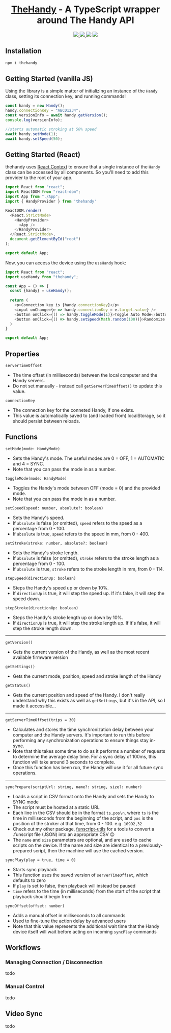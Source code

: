 <h1 align="center">
  <a href='https://github.com/defucilis/thehandy'>TheHandy</a> - A TypeScript wrapper around The Handy API
</h1>

<p align="center">
  <a href='https://www.npmjs.com/package/thehandy'>
      <img src="https://img.shields.io/npm/v/thehandy.svg" />
  </a>
  <a href='https://simple.wikipedia.org/wiki/MIT_License'>
      <img src="https://img.shields.io/badge/license-MIT-lightgrey" />
  </a>
  <img src="https://img.shields.io/bundlephobia/minzip/thehandy" />
  <img src="https://img.shields.io/npm/dw/thehandy" />
</p>

## Installation

```sh
npm i thehandy
```

## Getting Started (vanilla JS)

Using the library is a simple matter of initializing an instance of the `Handy` class, setting its connection key, and running commands!

```js
const handy = new Handy();
handy.connectionKey = "ABCD1234";
const versionInfo = await handy.getVersion();
console.log(versionInfo);

//starts automatic stroking at 50% speed
await handy.setMode(1);
await handy.setSpeed(50);
```

## Getting Started (React)

thehandy uses [React Context](https://reactjs.org/docs/context.html) to ensure that a single instance of the `Handy` class can be accessed by all components. So you'll need to add this provider to the root of your app.

```js
import React from "react";
import ReactDOM from "react-dom";
import App from "./App";
import { HandyProvider } from 'thehandy'

ReactDOM.render(
  <React.StrictMode>
    <HandyProvider>
      <App />
    </HandyProvider>
  </React.StrictMode>,
  document.getElementById("root")
);

export default App;
```

Now, you can access the device using the `useHandy` hook:

```js
import React from "react";
import useHandy from "thehandy";

const App = () => {
  const {handy} = useHandy();
  
  return (
    <p>Connection key is {handy.connectionKey}</p>
    <input onChange={e => handy.connectionKey = e.target.value} />
    <button onClick={() => handy.toggleMode(1)}>Toggle Auto Mode</button>
    <button onClick={() => handy.setSpeed(Math.random(100))}>Randomize Speed</button>
  )
}

export default App;
```

## Properties

`serverTimeOffset`

  * The time offset (in milliseconds) between the local computer and the Handy servers. 
  * Do not set manually - instead call `getServerTimeOffset()` to update this value.

`connectionKey`

  * The connection key for the conneted Handy, if one exists. 
  * This value is automatically saved to (and loaded from) localStorage, so it should persist between reloads.

## Functions

`setMode(mode: HandyMode)`

  * Sets the Handy's mode. The useful modes are 0 = OFF, 1 = AUTOMATIC and 4 = SYNC. 
  * Note that you can pass the mode in as a number.

`toggleMode(mode: HandyMode)`

  * Toggles the Handy's mode between OFF (mode = 0) and the provided mode. 
  * Note that you can pass the mode in as a number.

`setSpeed(speed: number, absolute?: boolean)`

  * Sets the Handy's speed. 
  * If `absolute` is false (or omitted), `speed` refers to the speed as a percentage from 0 - 100. 
  * If `absolute` is true, `speed` refers to the speed in mm, from 0 - 400.

`setStroke(stroke: number, absolute?: boolean)`

  * Sets the Handy's stroke length. 
  * If `absolute` is false (or omitted), `stroke` refers to the stroke length as a percentage from 0 - 100. 
  * If `absolute` is true, `stroke` refers to the stroke length in mm, from 0 - 114.

`stepSpeed(directionUp: boolean)`

  * Steps the Handy's speed up or down by 10%. 
  * If `directionUp` is true, it will step the speed up. If it's false, it will step the speed down.

`stepStroke(directionUp: boolean)`

  * Steps the Handy's stroke length up or down by 10%. 
  * If `directionUp` is true, it will step the stroke length up. If it's false, it will step the stroke length down.

---

`getVersion()`

  * Gets the current version of the Handy, as well as the most recent available firmware version

`getSettings()`

  * Gets the current mode, position, speed and stroke length of the Handy
 
`getStatus()`

  * Gets the current position and speed of the Handy. I don't really understand why this exists as well as `getSettings`, but it's in the API, so I made it accessible...
 
 ---
 
`getServerTimeOffset(trips = 30)`

  * Calculates and stores the time synchronization delay between your computer and the Handy servers. It's important to run this before performing any synchronization operations to ensure things stay in-sync.
  * Note that this takes some time to do as it performs a number of requests to determine the average delay time. For a sync delay of 100ms, this function will take around 3 seconds to complete.
  * Once this function has been run, the Handy will use it for all future sync operations.
  
---

`syncPrepare(scriptUrl: string, name?: string, size?: number)`

  * Loads a script in CSV format onto the Handy and sets the Handy to SYNC mode
  * The script must be hosted at a static URL
  * Each line in the CSV should be in the format `ts,pos\n`, where `ts` is the time in milliseconds from the beginning of the script, and `pos` is the position of the stroker at that time, from 0 - 100. e.g. `10992,32`
  * Check out my other package, [funscript-utils](https://github.com/defucilis/funscript-utils) for a tools to convert a .funscript file (JSON) into an appropriate CSV 😉
  * The `name` and `size` parameters are optional, and are used to cache scripts on the device. If the name and size are identical to a previously-prepared script, then the machine will use the cached version.
  
`syncPlay(play = true, time = 0)`

  * Starts sync playback
  * This function uses the saved version of `serverTimeOffset`, which defaults to zero
  * If `play` is set to false, then playback will instead be paused
  * `time` refers to the time (in milliseconds) from the start of the script that playback should begin from
  
`syncOffset(offset: number)`

  * Adds a manual offset in milliseconds to all commands
  * Used to fine-tune the action delay by advanced users
  * Note that this value represents the additional wait time that the Handy device itself will wait before acting on incoming `syncPlay` commands

## Workflows

### Managing Connection / Disconnection

todo

### Manual Control

todo

## Video Sync

todo
